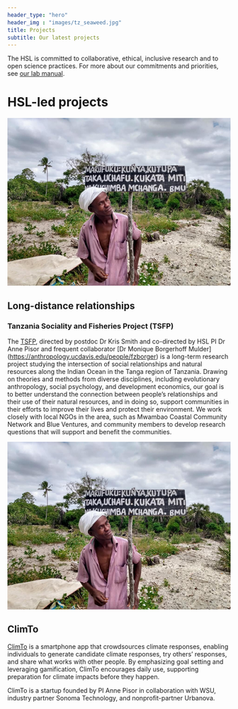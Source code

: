 ```yaml
---
header_type: "hero"
header_img : "images/tz_seaweed.jpg"
title: Projects
subtitle: Our latest projects
---
```


The HSL is committed to collaborative, ethical, inclusive research and to open science practices. For more about our commitments and priorities, see [our lab manual](https://docs.google.com/document/d/1gsos2uzViR5ekILkxQvUvaB0fb_3TSRP4-_oD94xA8E/).

<h1 id="HSL_led">HSL-led projects</h1>

<img src="images/tz_bmu_sign.jpg" alt="Leader with Beach Management Unit sign">

## Long-distance relationships

### Tanzania Sociality and Fisheries Project (TSFP)
The [TSFP](https://labs.wsu.edu/tsfp/), directed by postdoc Dr Kris Smith and co-directed by HSL PI Dr Anne Pisor and frequent collaborator [Dr Monique Borgerhoff Mulder] (https://anthropology.ucdavis.edu/people/fzborger) is a long-term research project studying the intersection of social relationships and natural resources along the Indian Ocean in the Tanga region of Tanzania. Drawing on theories and methods from diverse disciplines, including evolutionary anthropology, social psychology, and development economics, our goal is to better understand the connection between people’s relationships and their use of their natural resources, and in doing so, support communities in their efforts to improve their lives and protect their environment. We work closely with local NGOs in the area, such as Mwambao Coastal Community Network and Blue Ventures, and community members to develop research questions that will support and benefit the communities.

![Branching](images/tz_bmu_sign.jpg)

## ClimTo
[ClimTo](https://climto.org) is a smartphone app that crowdsources climate responses, enabling individuals to generate candidate climate responses, try others’ responses, and share what works with other people. By emphasizing goal setting and leveraging gamification, ClimTo encourages daily use, supporting preparation for climate impacts before they happen.

ClimTo is a startup founded by PI Anne Pisor in collaboration with WSU, industry partner Sonoma Technology, and nonprofit-partner Urbanova.

